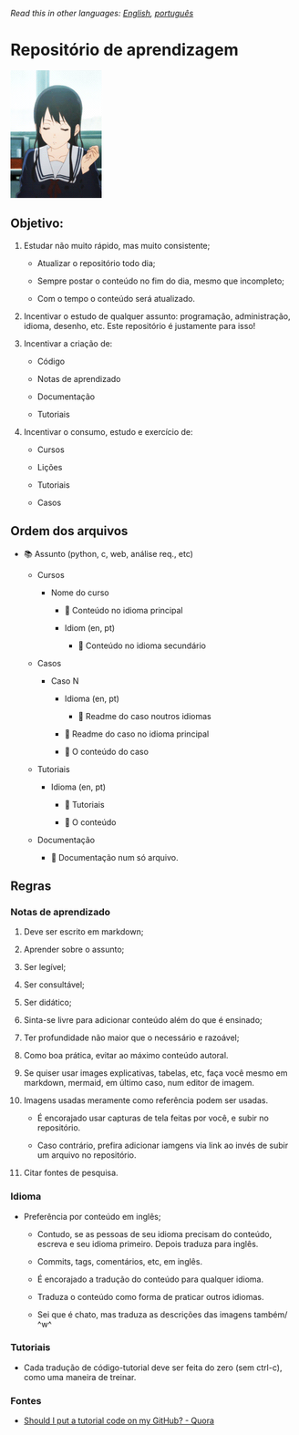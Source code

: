 *Read this in other languages: [English](readme.md), [português](readme.pt.md)*

# Repositório de aprendizagem

![](amazing-selfish.gif)

## Objetivo:

1. Estudar não muito rápido, mas muito consistente;
   
   * Atualizar o repositório todo dia;
   
   * Sempre postar o conteúdo no fim do dia, mesmo que incompleto;
   
   * Com o tempo o conteúdo será atualizado.

2. Incentivar o estudo de qualquer assunto: programação, administração, idioma, desenho, etc. Este repositório é justamente para isso!

3. Incentivar a criação de:
   
   * Código
   
   * Notas de aprendizado
   
   * Documentação
   
   * Tutoriais

4. Incentivar o consumo, estudo e exercício de:
   
   * Cursos
   
   * Lições
   
   * Tutoriais
   
   * Casos

## Ordem dos arquivos

* :books: Assunto (python, c, web, análise req., etc)
  
  * Cursos
    
    * Nome do curso
      
      * :book: Conteúdo no idioma principal
      
      * Idiom (en, pt)
        
        * :book: Conteúdo no idioma secundário
  
  * Casos
    
    * Caso N
      
      * Idioma (en, pt)
        
        * :book: Readme do caso noutros idiomas
      
      * :book: Readme do  caso no idioma principal
      
      * :toolbox: O conteúdo do caso
  
  * Tutoriais
    
    * Idioma (en, pt)
      
      * :book: Tutoriais
      
      * :toolbox: O conteúdo
  
  * Documentação
    
    * :book: Documentação num só arquivo.

## Regras

### Notas de aprendizado

1. Deve ser escrito em markdown;

2. Aprender sobre o assunto;

3. Ser legível;

4. Ser consultável;

5. Ser didático;

6. Sinta-se livre para adicionar conteúdo além do que é ensinado;

7. Ter profundidade não maior que o necessário e razoável;

8. Como boa prática, evitar ao máximo conteúdo autoral.

9. Se quiser usar images explicativas, tabelas, etc, faça você mesmo em markdown, mermaid, em último caso, num editor de imagem.

10. Imagens usadas meramente como referência podem ser usadas.
    
    * É encorajado usar capturas de tela feitas por você, e subir no repositório.
    
    * Caso contrário, prefira adicionar iamgens via link ao invés de subir um arquivo no repositório.

11. Citar fontes de pesquisa.

### Idioma

* Preferência por conteúdo em inglês;
  
  * Contudo, se as pessoas de seu idioma precisam do conteúdo, escreva e seu idioma primeiro. Depois traduza para inglês.
  
  * Commits, tags, comentários, etc, em inglês.
  
  * É encorajado a tradução do conteúdo para qualquer idioma.
  
  * Traduza o conteúdo como forma de praticar outros idiomas.
  
  * Sei que é chato, mas traduza as descrições das imagens também/ ^w^

### Tutoriais

* Cada tradução de código-tutorial deve ser feita do zero (sem ctrl-c), como uma maneira de treinar.

### Fontes

* [Should I put a tutorial code on my GitHub? - Quora](https://www.quora.com/Should-I-put-a-tutorial-code-on-my-GitHub)